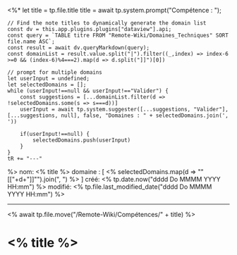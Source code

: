 <%*
	let title = tp.file.title
	title = await tp.system.prompt("Compétence : ");
	
	// Find the note titles to dynamically generate the domain list
	const dv = this.app.plugins.plugins["dataview"].api;
	const query = `TABLE titre FROM "Remote-Wiki/Domaines_Techniques" SORT file.name ASC`;
	const result = await dv.queryMarkdown(query);
	const domainList = result.value.split("|").filter((_,index) => index-6 >=0 && (index-6)%4===2).map(d => d.split("]]")[0])

	// prompt for multiple domains
	let userInput = undefined;
	let selectedDomains = [];
	while (userInput!==null && userInput!=="Valider") {
		const suggestions = [...domainList.filter(d => !selectedDomains.some(s => s===d))]
		userInput = await tp.system.suggester([...suggestions, "Valider"], [...suggestions, null], false, "Domaines : " + selectedDomains.join(', '))
		
		if(userInput!==null) {
			selectedDomains.push(userInput)
		}
	}
	tR += "---"
%>
nom:  <% title %>
domaine : [ <% selectedDomains.map(d => "\"[["+d+"]]\"").join(", ") %> ]
créé: <% tp.date.now("dddd Do MMMM YYYY HH:mm") %>
modifié: <% tp.file.last_modified_date("dddd Do MMMM YYYY HH:mm") %>

---
<% await tp.file.move("/Remote-Wiki/Compétences/" + title) %>
# <% title %>